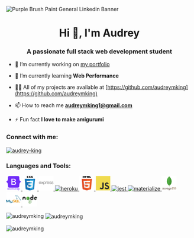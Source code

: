 ![Purple Brush Paint General Linkedin Banner](https://user-images.githubusercontent.com/69822381/104834952-cfbc4f80-5868-11eb-83a0-8b83822f2f4e.png)

<h1 align="center">Hi 👋, I'm Audrey</h1>
<h3 align="center">A passionate full stack web development student</h3>

- 🔭 I’m currently working on [my portfolio](https://audreymking.github.io/Audrey-King-Portfolio/)

- 🌱 I’m currently learning **Web Performance**

- 👨‍💻 All of my projects are available at [https://github.com/audreymking](https://github.com/audreymking)

- 📫 How to reach me **audreymking1@gmail.com**

- ⚡ Fun fact **I love to make amigurumi**

<h3 align="left">Connect with me:</h3>
<p align="left">
<a href="https://linkedin.com/in/audrey-king" target="blank"><img align="center" src="https://cdn.jsdelivr.net/npm/simple-icons@3.0.1/icons/linkedin.svg" alt="audrey-king" height="30" width="40" /></a>
</p>

<h3 align="left">Languages and Tools:</h3>
<p align="left"> <a href="https://getbootstrap.com" target="_blank"> <img src="https://raw.githubusercontent.com/devicons/devicon/master/icons/bootstrap/bootstrap-plain-wordmark.svg" alt="bootstrap" width="40" height="40"/> </a> <a href="https://www.w3schools.com/css/" target="_blank"> <img src="https://raw.githubusercontent.com/devicons/devicon/master/icons/css3/css3-original-wordmark.svg" alt="css3" width="40" height="40"/> </a> <a href="https://expressjs.com" target="_blank"> <img src="https://raw.githubusercontent.com/devicons/devicon/master/icons/express/express-original-wordmark.svg" alt="express" width="40" height="40"/> </a> <a href="https://heroku.com" target="_blank"> <img src="https://www.vectorlogo.zone/logos/heroku/heroku-icon.svg" alt="heroku" width="40" height="40"/> </a> <a href="https://www.w3.org/html/" target="_blank"> <img src="https://raw.githubusercontent.com/devicons/devicon/master/icons/html5/html5-original-wordmark.svg" alt="html5" width="40" height="40"/> </a> <a href="https://developer.mozilla.org/en-US/docs/Web/JavaScript" target="_blank"> <img src="https://raw.githubusercontent.com/devicons/devicon/master/icons/javascript/javascript-original.svg" alt="javascript" width="40" height="40"/> </a> <a href="https://jestjs.io" target="_blank"> <img src="https://www.vectorlogo.zone/logos/jestjsio/jestjsio-icon.svg" alt="jest" width="40" height="40"/> </a> <a href="https://materializecss.com/" target="_blank"> <img src="https://raw.githubusercontent.com/prplx/svg-logos/5585531d45d294869c4eaab4d7cf2e9c167710a9/svg/materialize.svg" alt="materialize" width="40" height="40"/> </a> <a href="https://www.mongodb.com/" target="_blank"> <img src="https://raw.githubusercontent.com/devicons/devicon/master/icons/mongodb/mongodb-original-wordmark.svg" alt="mongodb" width="40" height="40"/> </a> <a href="https://www.mysql.com/" target="_blank"> <img src="https://raw.githubusercontent.com/devicons/devicon/master/icons/mysql/mysql-original-wordmark.svg" alt="mysql" width="40" height="40"/> </a> <a href="https://nodejs.org" target="_blank"> <img src="https://raw.githubusercontent.com/devicons/devicon/master/icons/nodejs/nodejs-original-wordmark.svg" alt="nodejs" width="40" height="40"/> </a> </p>

<p><img align="left" src="https://github-readme-stats.vercel.app/api/top-langs?username=audreymking&show_icons=true&locale=en&layout=compact" alt="audreymking" /></p>

<p>&nbsp;<img align="center" src="https://github-readme-stats.vercel.app/api?username=audreymking&show_icons=true&locale=en" alt="audreymking" /></p>

<p><img align="center" src="https://github-readme-streak-stats.herokuapp.com/?user=audreymking&" alt="audreymking" /></p>
